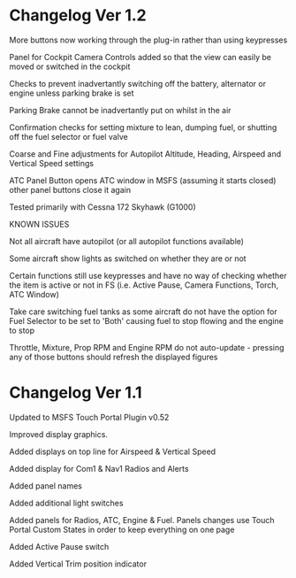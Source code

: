 # Changelog Ver 1.2

More buttons now working through the plug-in rather than using keypresses

Panel for Cockpit Camera Controls added so that the view can easily be moved or switched in the cockpit

Checks to prevent inadvertantly switching off the battery, alternator or engine unless parking brake is set

Parking Brake cannot be inadvertantly put on whilst in the air

Confirmation checks for setting mixture to lean, dumping fuel, or shutting off the fuel selector or fuel valve

Coarse and Fine adjustments for Autopilot Altitude, Heading, Airspeed and Vertical Speed settings

ATC Panel Button opens ATC window in MSFS (assuming it starts closed) other panel buttons close it again

Tested primarily with Cessna 172 Skyhawk (G1000)


KNOWN ISSUES

Not all aircraft have autopilot (or all autopilot functions available)

Some aircraft show lights as switched on whether they are or not

Certain functions still use keypresses and have no way of checking whether the item is active or not in FS (i.e. Active Pause, Camera Functions, Torch, ATC Window)

Take care switching fuel tanks as some aircraft do not have the option for Fuel Selector to be set to 'Both' causing fuel to stop flowing and the engine to stop

Throttle, Mixture, Prop RPM and Engine RPM do not auto-update - pressing any of those buttons should refresh the displayed figures



# Changelog Ver 1.1

Updated to MSFS Touch Portal Plugin v0.52

Improved display graphics.

Added displays on top line for Airspeed & Vertical Speed

Added display for Com1 & Nav1 Radios and Alerts

Added panel names

Added additional light switches

Added panels for Radios, ATC, Engine & Fuel. Panels changes use Touch Portal Custom States in order to keep everything on one page

Added Active Pause switch

Added Vertical Trim position indicator
